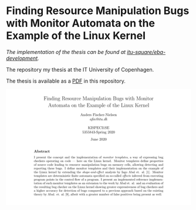 # Finding Resource Manipulation Bugs with Monitor Automata on the Example of the Linux Kernel

_The implementation of the thesis can be found at [itu-square/eba-development](https://github.com/itu-square/eba-development/)._

The repository my thesis at the IT University of Copenhagen.

The thesis is available as a [PDF](report.pdf) in this repository. 

![Frontpage](front.png "Frontpage")
